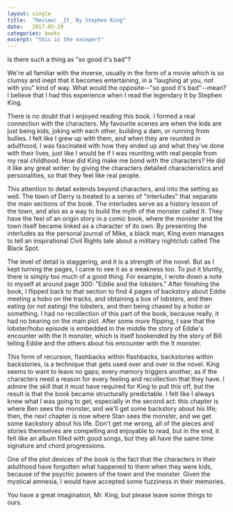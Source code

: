 ```yaml
---
layout: single
title:  "Review: _It_ By Stephen King"
date:   2017-05-29
categories: books
excerpt: "this is the excepert"
---
```

Is there such a thing as "so good it's bad"?

We're all familiar with the inverse, usually in the form of a movie which is so clumsy and inept that it becomes entertaining, in a "laughing at you, not with you" kind of way. What would the opposite--"so good it's bad"--mean? I believe that I had this experience when I read the legendary It by Stephen King.

There is no doubt that I enjoyed reading this book. I formed a real connection with the characters. My favourite scenes are when the kids are just being kids, joking with each other, building a dam, or running from bullies. I felt like I grew up with them, and when they are reunited in adulthood, I was fascinated with how they ended up and what they've done with their lives, just like I would be if I was reuniting with real people from my real childhood. How did King make me bond with the characters? He did it like any great writer: by giving the characters detailed characteristics and personalities, so that they feel like real people.

This attention to detail extends beyond characters, and into the setting as well. The town of Derry is treated to a series of "interludes" that separate the main sections of the book. The interludes serve as a history lesson of the town, and also as a way to build the myth of the monster called It. They have the feel of an origin story in a comic book, where the monster and the town itself became linked as a character of its own. By presenting the interludes as the personal journal of Mike, a black man, King even manages to tell an inspirational Civil Rights tale about a military nightclub called The Black Spot.

The level of detail is staggering, and it is a strength of the novel. But as I kept turning the pages, I came to see it as a weakness too. To put it bluntly, there is simply too much of a good thing. For example, I wrote down a note to myself at around page 300: "Eddie and the lobsters." After finishing the book, I flipped back to that section to find 4 pages of backstory about Eddie meeting a hobo on the tracks, and obtaining a box of lobsters, and then eating (or not eating) the lobsters, and then being chased by a hobo or something. I had no recollection of this part of the book, because really, it had no bearing on the main plot. After some more flipping, I saw that the lobster/hobo episode is embedded in the middle the story of Eddie's encounter with the It monster, which is itself bookended by the story of Bill telling Eddie and the others about his encounter with the It monster.

This form of recursion, flashbacks within flashbacks, backstories within backstories, is a technique that gets used over and over in the novel. King seems to want to leave no gaps; every memory triggers another, as if the characters need a reason for every feeling and recollection that they have. I admire the skill that it must have required for King to pull this off, but the result is that the book became structurally predictable. I felt like I always knew what I was going to get, especially in the second act: this chapter is where Ben sees the monster, and we'll get some backstory about his life; then, the next chapter is now where Stan sees the monster, and we get some backstory about his life. Don't get me wrong, all of the pieces and stories themselves are compelling and enjoyable to read, but in the end, it felt like an album filled with good songs, but they all have the same time signature and chord progressions.

One of the plot devices of the book is the fact that the characters in their adulthood have forgotten what happened to them when they were kids, because of the psychic powers of the town and the monster. Given the mystical amnesia, I would have accepted some fuzziness in their memories.

You have a great imagination, Mr. King, but please leave some things to ours.
